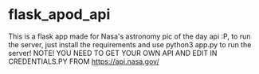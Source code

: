 # flask_apod_api
This is a flask app made for Nasa's astronomy pic of the day api :P, to run the server, just install the requirements and use python3 app.py to run the server! NOTE! YOU NEED TO GET YOUR OWN API AND EDIT IN CREDENTIALS.PY FROM https://api.nasa.gov/
